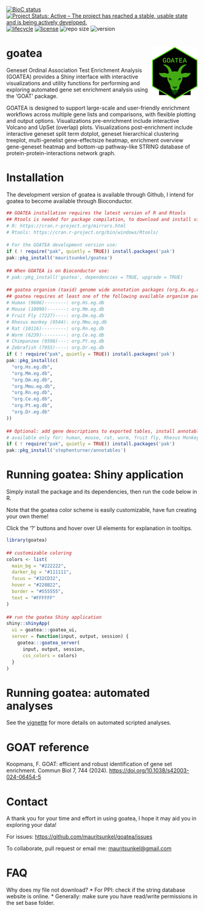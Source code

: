 
<!-- README.md is generated from README.Rmd. Please edit that file -->

<!-- badges: start -->

[![BioC
status](https://github.com/mauritsunkel/goatea/workflows/R-CMD-check-bioc/badge.svg)](https://bioconductor.org/checkResults/release/bioc-LATEST/goatea)
[![Project Status: Active – The project has reached a stable, usable
state and is being actively
developed.](https://www.repostatus.org/badges/latest/active.svg)](https://www.repostatus.org/#active)
[![lifecycle](https://img.shields.io/badge/lifecycle-stable-brightgreen.svg)](https://lifecycle.r-lib.org/articles/stages.html#stable)
[![license](https://img.shields.io/github/license/mauritsunkel/goatea)](https://opensource.org/license/apache-2-0)
![repo
size](https://img.shields.io/github/repo-size/mauritsunkel/goatea)
![version](https://img.shields.io/github/r-package/v/mauritsunkel/goatea)
<!-- badges: end -->

# goatea <img src="man/figures/logo.png" align="right" height="139" alt="" />

Geneset Ordinal Association Test Enrichment Analysis (GOATEA) provides a
Shiny interface with interactive visualizations and utility functions
for performing and exploring automated gene set enrichment analysis
using the ‘GOAT’ package.

GOATEA is designed to support large-scale and user-friendly enrichment
workflows across multiple gene lists and comparisons, with flexible
plotting and output options. Visualizations pre-enrichment include
interactive Volcano and UpSet (overlap) plots. Visualizations
post-enrichment include interactive geneset split term dotplot, geneset
hierarchical clustering treeplot, multi-genelist gene-effectsize
heatmap, enrichment overview gene-geneset heatmap and bottom-up
pathway-like STRING database of protein-protein-interactions network
graph.

# Installation

The development version of goatea is available through Github, I intend
for goatea to become available through Bioconductor.

``` r
## GOATEA installation requires the latest version of R and Rtools 
## Rtools is needed for package compilation, to download and install visit: 
# R: https://cran.r-project.org/mirrors.html
# Rtools: https://cran.r-project.org/bin/windows/Rtools/

# For the GOATEA development version use: 
if ( ! require("pak", quietly = TRUE)) install.packages('pak')
pak::pkg_install('mauritsunkel/goatea')

## When GOATEA is on Bioconductor use: 
# pak::pkg_install('goatea', dependencies = TRUE, upgrade = TRUE)

## goatea organism (taxid) genome wide annotation packages (org.Xx.eg.dg)
## goatea requires at least one of the following available organism packages:
# Human (9606)--------: org.Hs.eg.db
# Mouse (10090)-------: org.Mm.eg.db
# Fruit Fly (7227)----: org.Dm.eg.db
# Rhesus monkey (9544): org.Mmu.eg.db
# Rat (10116)---------: org.Rn.eg.db
# Worm (6239)---------: org.Ce.eg.db
# Chimpanzee (9598)---: org.Pt.eg.db
# Zebrafish (7955)----: org.Dr.eg.db
if ( ! require("pak", quietly = TRUE)) install.packages('pak')
pak::pkg_install(c(
  "org.Hs.eg.db", 
  "org.Mm.eg.db", 
  "org.Dm.eg.db", 
  "org.Mmu.eg.db", 
  "org.Rn.eg.db", 
  "org.Ce.eg.db", 
  "org.Pt.eg.db", 
  "org.Dr.eg.db"
))

## Optional: add gene descriptions to exported tables, install annotables:
# available only for: human, mouse, rat, worm, fruit fly, Rhesus Monkey
if ( ! require("pak", quietly = TRUE)) install.packages('pak')
pak::pkg_install('stephenturner/annotables')
```

# Running goatea: Shiny application

Simply install the package and its dependencies, then run the code below
in R.

Note that the goatea color scheme is easily customizable, have fun
creating your own theme!

Click the ‘?’ buttons and hover over UI elements for explanation in
tooltips.

``` r
library(goatea)

## customizable coloring
colors <- list(
  main_bg = "#222222",
  darker_bg = "#111111",
  focus = "#32CD32", 
  hover = "#228B22",
  border = "#555555",
  text = "#FFFFFF"
)

## run the goatea Shiny application
shiny::shinyApp(
  ui = goatea:::goatea_ui,
  server = function(input, output, session) {
    goatea:::goatea_server(
      input, output, session, 
      css_colors = colors)
  }
)
```

# Running goatea: automated analyses

See the [vignette](https://mauritsunkel.github.io/goatea/goatea.html)
for more details on automated scripted analyses.

# GOAT reference

Koopmans, F. GOAT: efficient and robust identification of gene set
enrichment. Commun Biol 7, 744 (2024).
<https://doi.org/10.1038/s42003-024-06454-5>

# Contact

A thank you for your time and effort in using goatea, I hope it may aid
you in exploring your data!

For issues: <https://github.com/mauritsunkel/goatea/issues>

To collaborate, pull request or email me: <mauritsunkel@gmail.com>

# FAQ

Why does my file not download? \* For PPI: check if the string database
website is online. \* Generally: make sure you have read/write
permissions in the set base folder.
